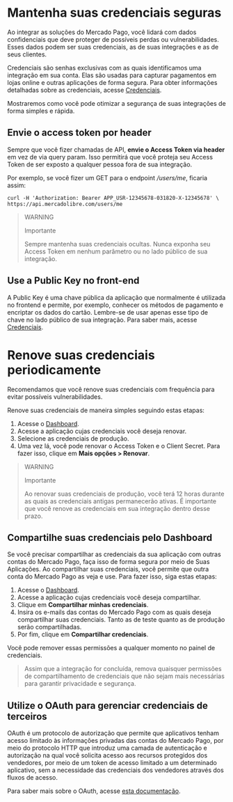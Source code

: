 # Mantenha suas credenciais seguras

Ao integrar as soluções do Mercado Pago, você lidará com dados confidenciais que deve proteger de possíveis perdas ou vulnerabilidades. Esses dados podem ser suas credenciais, as de suas integrações e as de seus clientes.

Credenciais são senhas exclusivas com as quais identificamos uma integração em sua conta. Elas são usadas ​​para capturar pagamentos em lojas online e outras aplicações de forma segura. Para obter informações detalhadas sobre as credenciais, acesse [Credenciais](https://www.mercadopago[FAKER][URL][DOMAIN]/developers/pt/guides/resources/credentials).

Mostraremos como você pode otimizar a segurança de suas integrações de forma simples e rápida.

## Envie o access token por header

Sempre que você fizer chamadas de API, **envie o Access Token via header** em vez de via query param. Isso permitirá que você proteja seu Access Token de ser exposto a qualquer pessoa fora de sua integração.

Por exemplo, se você fizer um GET para o endpoint _/users/me_, ficaria assim:

```curl
curl -H 'Authorization: Bearer APP_USR-12345678-031820-X-12345678' \
https://api.mercadolibre.com/users/me
```
> WARNING 
> 
> Importante
> 
> Sempre mantenha suas credenciais ocultas. Nunca exponha seu Access Token em nenhum parâmetro ou no lado público de sua integração.

## Use a Public Key no front-end

A Public Key é uma chave pública da aplicação que normalmente é utilizada no frontend e permite, por exemplo, conhecer os métodos de pagamento e encriptar os dados do cartão. Lembre-se de usar apenas esse tipo de chave no lado público de sua integração. Para saber mais, acesse [Credenciais](https://www.mercadopago[FAKER][URL][DOMAIN]/developers/pt/guides/resources/credentials).

# Renove suas credenciais periodicamente

Recomendamos que você renove suas credenciais com frequência para evitar possíveis vulnerabilidades.

Renove suas credenciais de maneira simples seguindo estas etapas:

1. Acesse o [Dashboard](https://www.mercadopago[FAKER][URL][DOMAIN]/developers/panel).
2. Acesse a aplicação cujas credenciais você deseja renovar.
3. Selecione as credenciais de produção.
4. Uma vez lá, você pode renovar o Access Token e o Client Secret. Para fazer isso, clique em **Mais opções > Renovar**.

> WARNING 
> 
> Importante
> 
> Ao renovar suas credenciais de produção, você terá 12 horas durante as quais as credenciais antigas permanecerão ativas. É importante que você renove as credenciais em sua integração dentro desse prazo.
## Compartilhe suas credenciais pelo Dashboard

Se você precisar compartilhar as credenciais da sua aplicação com outras contas do Mercado Pago, faça isso de forma segura por meio de Suas Aplicações.
Ao compartilhar suas credenciais, você permite que outra conta do Mercado Pago as veja e use. Para fazer isso, siga estas etapas:

1. Acesse o [Dashboard](https://www.mercadopago[FAKER][URL][DOMAIN]/developers/panel).
2. Acesse a aplicação cujas credenciais você deseja compartilhar.
3. Clique em **Compartilhar minhas credenciais**.
4. Insira os e-mails das contas do Mercado Pago com as quais deseja compartilhar suas credenciais. Tanto as de teste quanto as de produção serão compartilhadas.
5. Por fim, clique em **Compartilhar credenciais**.

Você pode remover essas permissões a qualquer momento no painel de credenciais.

> Assim que a integração for concluída, remova quaisquer permissões de compartilhamento de credenciais que não sejam mais necessárias para garantir privacidade e segurança.
## Utilize o OAuth para gerenciar credenciais de terceiros

OAuth é um protocolo de autorização que permite que aplicativos tenham acesso limitado às informações privadas das contas do Mercado Pago, por meio do protocolo HTTP que introduz uma camada de autenticação e autorização na qual você solicita acesso aos recursos protegidos dos vendedores, por meio de um token de acesso limitado a um determinado aplicativo, sem a necessidade das credenciais dos vendedores através dos fluxos de acesso.

Para saber mais sobre o OAuth, acesse [esta documentação](https://www.mercadopago[FAKER][URL][DOMAIN]/developers/pt/guides/security/oauth/introduction).